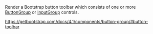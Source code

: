 Render a Bootstrap button toolbar which consists of one or more [ButtonGroup](/docs/controls/bootstrap4/ButtonGroup/{branch}) or [InputGroup](/docs/controls/bootstrap4/InputGroup/{branch}) controls.

<https://getbootstrap.com/docs/4.1/components/button-group/#button-toolbar>